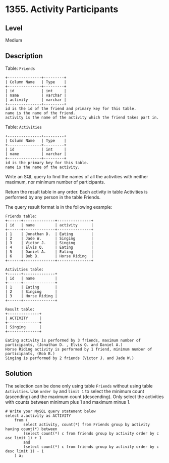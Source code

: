 # 1355. Activity Participants
## Level
Medium

## Description
Table: `Friends`
```
+---------------+---------+
| Column Name   | Type    |
+---------------+---------+
| id            | int     |
| name          | varchar |
| activity      | varchar |
+---------------+---------+
id is the id of the friend and primary key for this table.
name is the name of the friend.
activity is the name of the activity which the friend takes part in.
```
Table: `Activities`
```
+---------------+---------+
| Column Name   | Type    |
+---------------+---------+
| id            | int     |
| name          | varchar |
+---------------+---------+
id is the primary key for this table.
name is the name of the activity.
```

Write an SQL query to find the names of all the activities with neither maximum, nor minimum number of participants.

Return the result table in any order. Each activity in table Activities is performed by any person in the table Friends.

The query result format is in the following example:
```
Friends table:
+------+--------------+---------------+
| id   | name         | activity      |
+------+--------------+---------------+
| 1    | Jonathan D.  | Eating        |
| 2    | Jade W.      | Singing       |
| 3    | Victor J.    | Singing       |
| 4    | Elvis Q.     | Eating        |
| 5    | Daniel A.    | Eating        |
| 6    | Bob B.       | Horse Riding  |
+------+--------------+---------------+

Activities table:
+------+--------------+
| id   | name         |
+------+--------------+
| 1    | Eating       |
| 2    | Singing      |
| 3    | Horse Riding |
+------+--------------+

Result table:
+--------------+
| ACTIVITY     |
+--------------+
| Singing      |
+--------------+

Eating activity is performed by 3 friends, maximum number of participants, (Jonathan D. , Elvis Q. and Daniel A.)
Horse Riding activity is performed by 1 friend, minimum number of participants, (Bob B.)
Singing is performed by 2 friends (Victor J. and Jade W.)
```

## Solution
The selection can be done only using table `Friends` without using table `Activities`. Use `order by` and `limit 1` to select the minimum count (ascending) and the maximum count (descending). Only select the activities with counts between minimum plus 1 and maximum minus 1.
```
# Write your MySQL query statement below
select a.activity as ACTIVITY
    from (
        select activity, count(*) from Friends group by activity having count(*) between
        (select count(*) c from friends group by activity order by c asc limit 1) + 1
        and
        (select count(*) c from friends group by activity order by c desc limit 1) - 1
    ) a;
```

